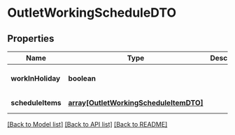 # OutletWorkingScheduleDTO

## Properties
Name | Type | Description | Notes
------------ | ------------- | ------------- | -------------
**workInHoliday** | **boolean** |  | [optional] [default to null]
**scheduleItems** | [**array[OutletWorkingScheduleItemDTO]**](OutletWorkingScheduleItemDTO.md) |  | [default to null]

[[Back to Model list]](../README.md#documentation-for-models) [[Back to API list]](../README.md#documentation-for-api-endpoints) [[Back to README]](../README.md)


